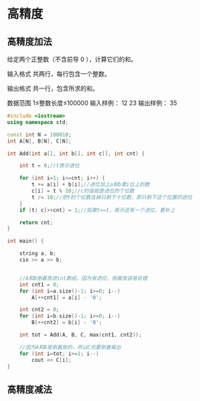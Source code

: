 # 高精度

## 高精度加法
给定两个正整数（不含前导 0
），计算它们的和。

输入格式
共两行，每行包含一个整数。

输出格式
共一行，包含所求的和。

数据范围
1≤整数长度≤100000
输入样例：
12
23
输出样例：
35
```cpp
#include <iostream>
using namespace std;

const int N = 100010;
int A[N], B[N], C[N];

int Add(int a[], int b[], int c[], int cnt) {

    int t = 0;//t表示进位

    for (int i=1; i<=cnt; i++) {
        t += a[i] + b[i];//进位加上a和b第i位上的数
        c[i] = t % 10;//c的值就是进位的个位数
        t /= 10;//把t的个位数去掉只剩下十位数，即只剩下这个位置的进位
    }
    if (t) c[++cnt] = 1;//如果t==1，表示还有一个进位，要补上

    return cnt;
}

int main() {

    string a, b;
    cin >> a >> b;  


    //A和B倒着放进int数组，因为有进位，倒着放容易处理
    int cnt1 = 0;
    for (int i=a.size()-1; i>=0; i--)
        A[++cnt1] = a[i] - '0';

    int cnt2 = 0;
    for (int i=b.size()-1; i>=0; i--)
        B[++cnt2] = b[i] - '0';

    int tot = Add(A, B, C, max(cnt1, cnt2));

    //因为A和B是倒着放的，所以C也要倒着输出
    for (int i=tot; i>=1; i--)
        cout << C[i];
}

```
## 高精度减法
